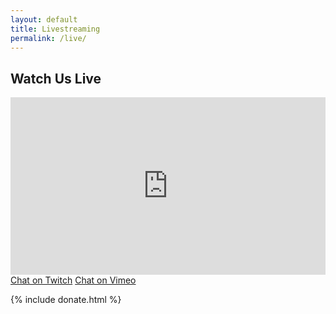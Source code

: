 ```yaml
---
layout: default
title: Livestreaming
permalink: /live/
---
```

<section>
    <h2 class="section-heading">Watch Us Live</h2>
    <div class="vimeo-wrap">
        <div style="padding:56.25% 0 0 0;position:relative;"><iframe src="https://vimeo.com/event/12785/embed" frameborder="0" allow="autoplay; fullscreen" allowfullscreen style="position:absolute;top:0;left:0;width:100%;height:100%;"></iframe></div>
    </div>
    <div class="buttons">
        <a title="Chat on Twitch" class="button" href="https://www.twitch.tv/sunsetsparknyc">Chat on Twitch</a>
        <a title="Chat on Vimeo" class="button" href="https://vimeo.com/event/12785">Chat on Vimeo</a>
    </div>
</section>

 {% include donate.html %}
